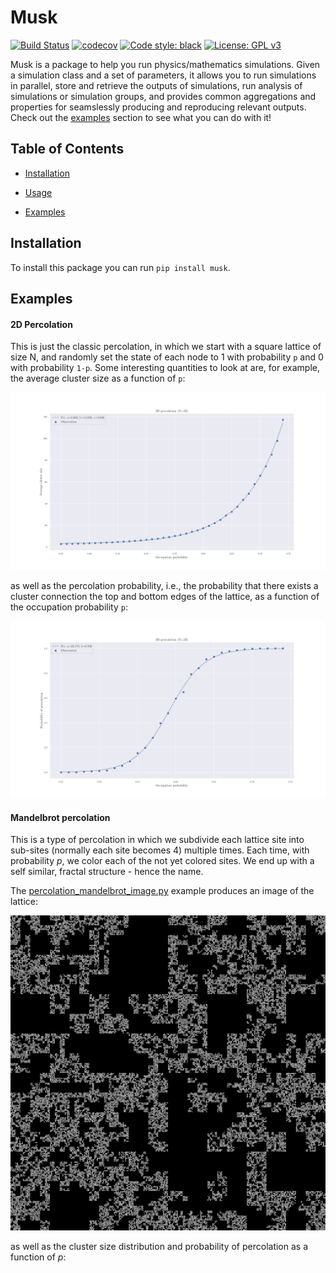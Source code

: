 # Musk

[![Build Status](https://travis-ci.com/alansammarone/musk.svg?branch=master)](https://travis-ci.com/alansammarone/musk)
[![codecov](https://codecov.io/gh/alansammarone/musk/branch/master/graph/badge.svg)](https://codecov.io/gh/alansammarone/musk)
[![Code style: black](https://img.shields.io/badge/code%20style-black-000000.svg)](https://github.com/psf/black)
[![License: GPL v3](https://img.shields.io/badge/License-GPLv3-blue.svg)](https://www.gnu.org/licenses/gpl-3.0)



Musk is a package to help you run physics/mathematics simulations. Given a simulation class and a set of parameters, it allows you to run simulations in parallel, store and retrieve the outputs of simulations, run analysis of simulations or simulation groups, and provides common aggregations and properties for seamslessly producing and reproducing  relevant outputs. Check out the  [examples](#examples) section to see what you can do with it! 

## Table of Contents

- [Installation](#installation)

- [Usage](#usage)

- [Examples](#examples)

  

## Installation
To install this package you can run `pip install musk`.

## Examples

#### 2D Percolation

This is just the classic percolation, in which we start with a square lattice of size N, and randomly set the state of each node to 1 with probability `p` and 0 with probability `1-p`. Some interesting quantities to look at are, for example, the average cluster size as a function of `p`:

![perc_2d_cluster_size](examples/images/perc_2d_cluster_size.png)  

as well as the percolation probability, i.e., the probability that there exists a cluster connection the top and bottom edges of the lattice, as a function of the occupation probability `p`:

![perc_2d_prob](examples/images/perc_2d_prob.png)

#### Mandelbrot percolation

This is a type of percolation in which we subdivide each lattice site into sub-sites (normally each site becomes 4) multiple times. Each time, with probability *p*, we color each of the not yet colored sites. We end up with a self similar, fractal structure - hence the name.

The [percolation_mandelbrot_image.py](examples/percolation_mandelbrot_image.py) example produces an image of the lattice:

![mandelbrot_percolation](examples/images/mandelbrot_percolation.png)

as well as the cluster size distribution and probability of percolation as a function of *p*:



